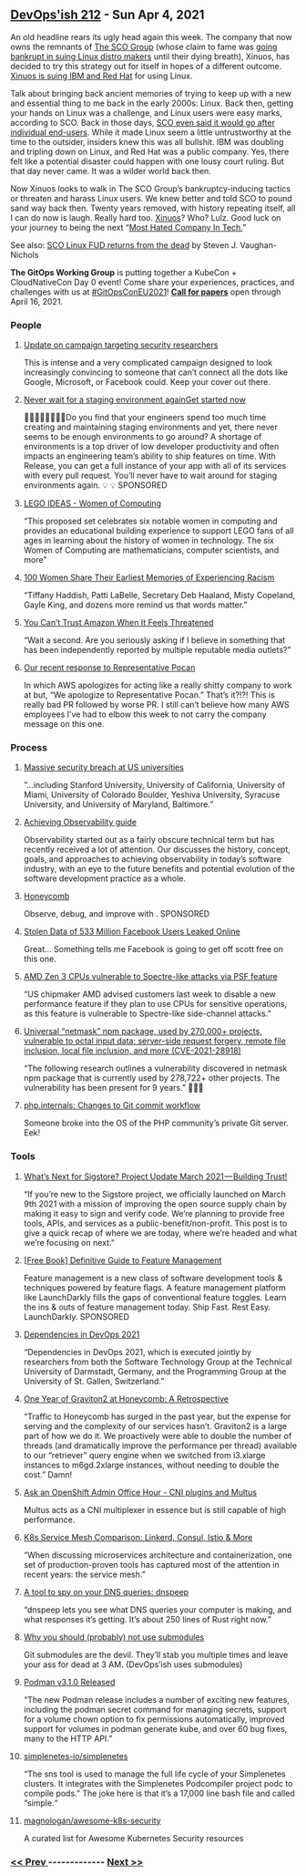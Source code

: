 ## [DevOps'ish 212](https://devopsish.com/212) - Sun Apr 4, 2021

An old headline rears its ugly head again this week. The company that now owns the remnants of <a href="https://en.wikipedia.org/wiki/SCO_Group?utm_source=newsletter&amp;utm_medium=email&amp;utm_campaign=devopsish">The SCO Group</a> (whose claim to fame was <a href="https://en.wikipedia.org/wiki/Timeline_of_SCO%E2%80%93Linux_disputes?utm_source=newsletter&amp;utm_medium=email&amp;utm_campaign=devopsish">going bankrupt in suing Linux distro makers</a> until their dying breath), Xinuos, has decided to try this strategy out for itself in hopes of a different outcome. <a href="https://www.xinuos.com/xinuos-sues-ibm-and-red-hat/?utm_source=newsletter&amp;utm_medium=email&amp;utm_campaign=devopsish">Xinuos is suing IBM and Red Hat</a> for using Linux.

Talk about bringing back ancient memories of trying to keep up with a new and essential thing to me back in the early 2000s: Linux. Back then, getting your hands on Linux was a challenge, and Linux users were easy marks, according to SCO. Back in those days, <a href="https://www.infoworld.com/article/2666717/sco-to-sue-linux-user.html?utm_source=newsletter&amp;utm_medium=email&amp;utm_campaign=devopsish">SCO even said it would go after individual end-users</a>. While it made Linux seem a little untrustworthy at the time to the outsider, insiders knew this was all bullshit. IBM was doubling and tripling down on Linux, and Red Hat was a public company. Yes, there felt like a potential disaster could happen with one lousy court ruling. But that day never came. It was a wilder world back then.

Now Xinuos looks to walk in The SCO Group’s bankruptcy-inducing tactics or threaten and harass Linux users. We knew better and told SCO to pound sand way back then. Twenty years removed, with history repeating itself, all I can do now is laugh. Really hard too. <a href="https://en.wikipedia.org/wiki/Xinuos?utm_source=newsletter&amp;utm_medium=email&amp;utm_campaign=devopsish">Xinuos</a>? Who? Lulz. Good luck on your journey to being the next “<a href="https://lwn.net/Articles/67886/?utm_source=newsletter&amp;utm_medium=email&amp;utm_campaign=devopsish">Most Hated Company In Tech.</a>”

See also: <a href="https://www.zdnet.com/article/sco-linux-fud-returns-from-the-dead/">SCO Linux FUD returns from the dead</a> by Steven J. Vaughan-Nichols

<strong>The GitOps Working Group</strong> is putting together a KubeCon + CloudNativeCon Day 0 event! Come share your experiences, practices, and challenges with us at <a href="https://twitter.com/search?q=%23GitOpsConEU2021&amp;src=devopsish">#GitOpsConEU2021</a>! <a href="https://docs.google.com/forms/d/e/1FAIpQLSeNahDbiEolx6WZmtxx4L65qmq7pZTX86nQAltq2uC12tCQYg/viewform"><strong>Call for papers</strong></a> open through April 16, 2021.

### People

1. [Update on campaign targeting security researchers](https://blog.google/threat-analysis-group/update-campaign-targeting-security-researchers/)

    This is intense and a very complicated campaign designed to look increasingly convincing to someone that can’t connect all the dots like Google, Microsoft, or Facebook could. Keep your cover out there.
1. [Never wait for a staging environment againGet started now](https://releaseapp.io/?utm_source=devopsish&utm_medium=email&utm_content=title&utm_campaign=20210228)

    👩‍💻🧑‍💻👨‍💻👩‍💻Do you find that your engineers spend too much time creating and maintaining staging environments and yet, there never seems to be enough environments to go around? A shortage of environments is a top driver of low developer productivity and often impacts an engineering team’s ability to ship features on time. With Release, you can get a full instance of your app with all of its services with every pull request. You’ll never have to wait around for staging environments again. 💡  💡 SPONSORED
1. [LEGO IDEAS - Women of Computing](https://ideas.lego.com/projects/3bf5b46c-6c87-4a2d-a2e1-d31ed0e2739e)

    “This proposed set celebrates six notable women in computing and provides an educational building experience to support LEGO fans of all ages in learning about the history of women in technology. The six Women of Computing are mathematicians, computer scientists, and more”
1. [100 Women Share Their Earliest Memories of Experiencing Racism](https://www.oprahdaily.com/life/a35844692/100-women-of-color-first-encounter-with-racism/)

    “Tiffany Haddish, Patti LaBelle, Secretary Deb Haaland, Misty Copeland, Gayle King, and dozens more remind us that words matter.”
1. [You Can’t Trust Amazon When It Feels Threatened](https://www.lastweekinaws.com/blog/you-cant-trust-amazon-when-it-feels-threatened/)

    “Wait a second. Are you seriously asking if I believe in something that has been independently reported by multiple reputable media outlets?”
1. [Our recent response to Representative Pocan](https://www.aboutamazon.com/news/policy-news-views/our-recent-response-to-representative-pocan)

    In which AWS apologizes for acting like a really shitty company to work at but, “We apologize to Representative Pocan.” That’s it?!?! This is really bad PR followed by worse PR. I still can’t believe how many AWS employees I’ve had to elbow this week to not carry the company message on this one.
### Process

1. [Massive security breach at US universities](https://dorper.me/articles/unileak.aspx)

    ”…including Stanford University, University of California, University of Miami, University of Colorado Boulder, Yeshiva University, Syracuse University, and University of Maryland, Baltimore.”
1. [Achieving Observability guide](https://www.honeycomb.io/guide-achieving-observability-devopsish/?&utm_source=devopsish&utm_medium=newsletter&utm_campaign=ad&utm_keyword=&utm_content=guide-achieving-observability-devopsish&utm_adgroup)

    Observability started out as a fairly obscure technical term but has recently received a lot of attention. Our  discusses the history, concept, goals, and approaches to achieving observability in today’s software industry, with an eye to the future benefits and potential evolution of the software development practice as a whole.
1. [Honeycomb](https://ui.honeycomb.io/signup/?&utm_source=devopsish&utm_medium=newsletter&utm_campaign=ad&utm_content=product-signup)

    Observe, debug, and improve with . SPONSORED
1. [Stolen Data of 533 Million Facebook Users Leaked Online](https://www.businessinsider.com/stolen-data-of-533-million-facebook-users-leaked-online-2021-4)

    Great… Something tells me Facebook is going to get off scott free on this one.
1. [AMD Zen 3 CPUs vulnerable to Spectre-like attacks via PSF feature](https://therecord.media/amd-zen-3-cpus-vulnerable-to-spectre-like-attacks-via-psf-feature/)

    “US chipmaker AMD advised customers last week to disable a new performance feature if they plan to use CPUs for sensitive operations, as this feature is vulnerable to Spectre-like side-channel attacks.”
1. [Universal “netmask” npm package, used by 270,000+ projects, vulnerable to octal input data: server-side request forgery, remote file inclusion, local file inclusion, and more (CVE-2021-28918)](https://sick.codes/universal-netmask-npm-package-used-by-270000-projects-vulnerable-to-octal-input-data-server-side-request-forgery-remote-file-inclusion-local-file-inclusion-and-more-cve-2021-28918/)

    “The following research outlines a vulnerability discovered in netmask npm package that is currently used by 278,722+ other projects. The vulnerability has been present for 9 years.” 🤯🤯🤯
1. [php.internals: Changes to Git commit workflow](https://news-web.php.net/php.internals/113838)

    Someone broke into the OS of the PHP community’s private Git server. Eek!
### Tools

1. [What’s Next for Sigstore? Project Update March 2021 — Building Trust!](https://blog.sigstore.dev/whats-next-for-sigstore-1969e7321f75)

    “If you’re new to the Sigstore project, we officially launched on March 9th 2021 with a mission of improving the open source supply chain by making it easy to sign and verify code. We’re planning to provide free tools, APIs, and services as a public-benefit/non-profit. This post is to give a quick recap of where we are today, where we’re headed and what we’re focusing on next.”
1. [[Free Book] Definitive Guide to Feature Management](https://launchdarkly.com/the-definitive-guide-to-feature-management/?utm_source=devopsish&utm_medium=news_pod&utm_campaign=21q1-newsletter)

    Feature management is a new class of software development tools & techniques powered by feature flags. A feature management platform like LaunchDarkly fills the gaps of conventional feature toggles. Learn the ins & outs of feature management today.
Ship Fast. Rest Easy. LaunchDarkly. SPONSORED
1. [Dependencies in DevOps 2021](https://docs.google.com/forms/d/e/1FAIpQLSfYtH3zKuSK1PzBixP8XX4oMdsfjtx3kC_uYieaAbP97RNKaw/viewform)

    “Dependencies in DevOps 2021, which is executed jointly by researchers from both the Software Technology Group at the Technical University of Darmstadt, Germany, and the Programming Group at the University of St. Gallen, Switzerland.”
1. [One Year of Graviton2 at Honeycomb: A Retrospective](https://www.honeycomb.io/blog/graviton2-one-year-retrospective?utm_source=newsletter&utm_medium=email&utm_campaign=devopsish)

    “Traffic to Honeycomb has surged in the past year, but the expense for serving and the complexity of our services hasn’t. Graviton2 is a large part of how we do it. We proactively were able to double the number of threads (and dramatically improve the performance per thread) available to our “retriever” query engine when we switched from i3.xlarge instances to m6gd.2xlarge instances, without needing to double the cost.” Damn!
1. [Ask an OpenShift Admin Office Hour - CNI plugins and Multus](https://www.openshift.com/blog/ask-an-openshift-admin-office-hour-cni-plugins-and-multus)

    Multus acts as a CNI multiplexer in essence but is still capable of high performance.
1. [K8s Service Mesh Comparison: Linkerd, Consul, Istio & More](https://www.toptal.com/kubernetes/service-mesh-comparison)

    “When discussing microservices architecture and containerization, one set of production-proven tools has captured most of the attention in recent years: the service mesh.”
1. [A tool to spy on your DNS queries: dnspeep](https://jvns.ca/blog/2021/03/31/dnspeep-tool/)

    “dnspeep lets you see what DNS queries your computer is making, and what responses it’s getting. It’s about 250 lines of Rust right now.”
1. [Why you should (probably) not use submodules](https://abildskov.io/2021/03/28/why-i-hate-submodules/)

    Git submodules are the devil. They’ll stab you multiple times and leave your ass for dead at 3 AM. (DevOps’ish uses submodules)
1. [Podman v3.1.0 Released](https://podman.io/releases/2021/04/02/podman-release-v3.1.0.html)

    “The new Podman release includes a number of exciting new features, including the podman secret command for managing secrets, support for a volume chown option to fix permissions automatically, improved support for volumes in podman generate kube, and over 60 bug fixes, many to the HTTP API.”
1. [simplenetes-io/simplenetes](https://github.com/simplenetes-io/simplenetes)

    “The sns tool is used to manage the full life cycle of your Simplenetes clusters. It integrates with the Simplenetes Podcompiler project podc to compile pods.” The joke here is that it’s a 17,000 line bash file and called “simple.“​
1. [magnologan/awesome-k8s-security](https://github.com/magnologan/awesome-k8s-security)

    A curated list for Awesome Kubernetes Security resources

### [ << Prev ](sreweekly-211.md) ------------- [ Next >> ](sreweekly-213.md)